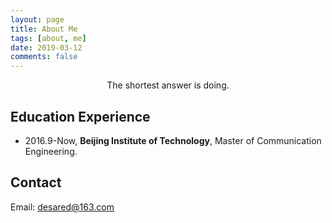```yaml
---
layout: page
title: About Me
tags: [about, me]
date: 2019-03-12
comments: false
---
```


<center>The shortest answer is doing.</center>

## Education Experience
- 2016.9-Now, **Beijing Institute of Technology**, Master of Communication Engineering.

## Contact

Email: desared@163.com